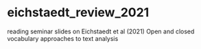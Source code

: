 # eichstaedt_review_2021
reading seminar slides on Eichstaedt et al (2021) Open and closed vocabulary approaches to text analysis
